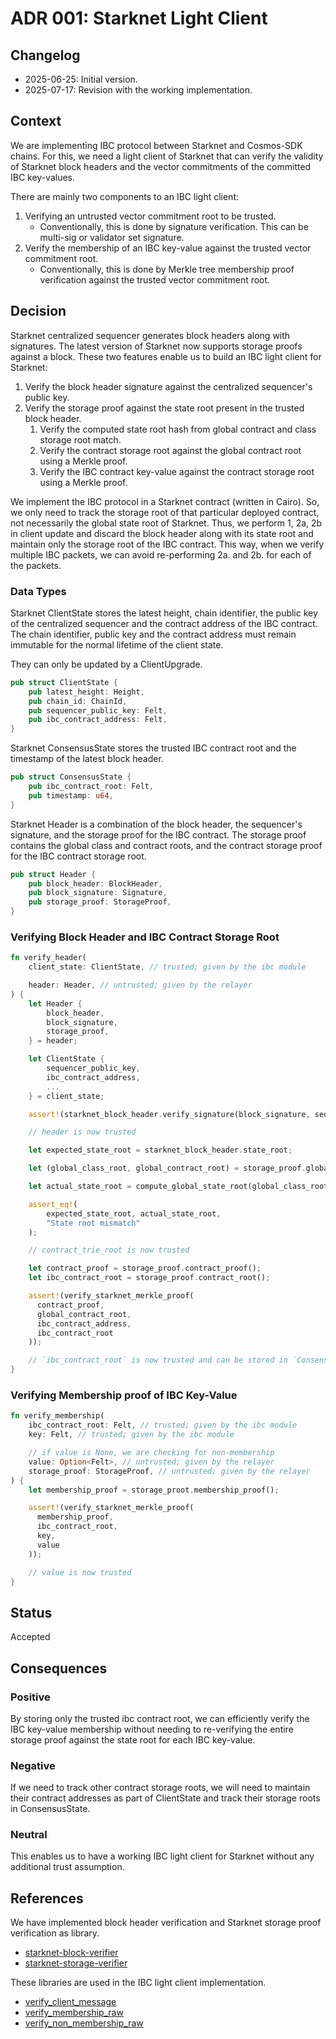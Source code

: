 # ADR 001: Starknet Light Client

## Changelog

- 2025-06-25: Initial version.
- 2025-07-17: Revision with the working implementation.

## Context

We are implementing IBC protocol between Starknet and Cosmos-SDK chains. For
this, we need a light client of Starknet that can verify the validity of
Starknet block headers and the vector commitments of the committed IBC
key-values.

There are mainly two components to an IBC light client:

1. Verifying an untrusted vector commitment root to be trusted.
   - Conventionally, this is done by signature verification. This can be
     multi-sig or validator set signature.
2. Verify the membership of an IBC key-value against the trusted vector
   commitment root.
   - Conventionally, this is done by Merkle tree membership proof verification
     against the trusted vector commitment root.

## Decision

Starknet centralized sequencer generates block headers along with signatures.
The latest version of Starknet now supports storage proofs against a block.
These two features enable us to build an IBC light client for Starknet:

1. Verify the block header signature against the centralized sequencer's public
   key.
2. Verify the storage proof against the state root present in the trusted block
   header.
   1. Verify the computed state root hash from global contract and class storage
      root match.
   2. Verify the contract storage root against the global contract root using a
      Merkle proof.
   3. Verify the IBC contract key-value against the contract storage root using
      a Merkle proof.

We implement the IBC protocol in a Starknet contract (written in Cairo). So, we
only need to track the storage root of that particular deployed contract, not
necessarily the global state root of Starknet. Thus, we perform 1, 2a, 2b in
client update and discard the block header along with its state root and
maintain only the storage root of the IBC contract. This way, when we verify
multiple IBC packets, we can avoid re-performing 2a. and 2b. for each of the
packets.

### Data Types

Starknet ClientState stores the latest height, chain identifier, the public key
of the centralized sequencer and the contract address of the IBC contract. The
chain identifier, public key and the contract address must remain immutable for
the normal lifetime of the client state.

They can only be updated by a ClientUpgrade.

```rust
pub struct ClientState {
    pub latest_height: Height,
    pub chain_id: ChainId,
    pub sequencer_public_key: Felt,
    pub ibc_contract_address: Felt,
}
```

Starknet ConsensusState stores the trusted IBC contract root and the timestamp
of the latest block header.

```rust
pub struct ConsensusState {
    pub ibc_contract_root: Felt,
    pub timestamp: u64,
}
```

Starknet Header is a combination of the block header, the sequencer's signature,
and the storage proof for the IBC contract. The storage proof contains the
global class and contract roots, and the contract storage proof for the IBC
contract storage root.

```rust
pub struct Header {
    pub block_header: BlockHeader,
    pub block_signature: Signature,
    pub storage_proof: StorageProof,
}
```

### Verifying Block Header and IBC Contract Storage Root

```rust
fn verify_header(
    client_state: ClientState, // trusted; given by the ibc module

    header: Header, // untrusted; given by the relayer
) {
    let Header {
        block_header,
        block_signature,
        storage_proof,
    } = header;

    let ClientState {
        sequencer_public_key,
        ibc_contract_address,
        ...
    } = client_state;

    assert!(starknet_block_header.verify_signature(block_signature, sequencer_public_key));

    // header is now trusted

    let expected_state_root = starknet_block_header.state_root;

    let (global_class_root, global_contract_root) = storage_proof.global_roots();

    let actual_state_root = compute_global_state_root(global_class_root, global_contract_root);

    assert_eq!(
        expected_state_root, actual_state_root,
        "State root mismatch"
    );

    // contract_trie_root is now trusted

    let contract_proof = storage_proof.contract_proof();
    let ibc_contract_root = storage_proof.contract_root();

    assert!(verify_starknet_merkle_proof(
      contract_proof,
      global_contract_root,
      ibc_contract_address,
      ibc_contract_root
    ));

    // `ibc_contract_root` is now trusted and can be stored in `ConsensusState`
}
```

### Verifying Membership proof of IBC Key-Value

```rust
fn verify_membership(
    ibc_contract_root: Felt, // trusted; given by the ibc module
    key: Felt, // trusted; given by the ibc module

    // if value is None, we are checking for non-membership
    value: Option<Felt>, // untrusted; given by the relayer
    storage_proof: StorageProof, // untrusted; given by the relayer
) {
    let membership_proof = storage_proot.membership_proof();

    assert!(verify_starknet_merkle_proof(
      membership_proof,
      ibc_contract_root,
      key,
      value
    ));

    // value is now trusted
}
```

## Status

Accepted

## Consequences

### Positive

By storing only the trusted ibc contract root, we can efficiently verify the IBC
key-value membership without needing to re-verifying the entire storage proof
against the state root for each IBC key-value.

### Negative

If we need to track other contract storage roots, we will need to maintain their
contract addresses as part of ClientState and track their storage roots in
ConsensusState.

### Neutral

This enables us to have a working IBC light client for Starknet without any
additional trust assumption.

## References

We have implemented block header verification and Starknet storage proof
verification as library.

- [starknet-block-verifier](https://github.com/informalsystems/ibc-starknet/tree/7fbbd89/light-client/starknet-block-verifier)
- [starknet-storage-verifier](https://github.com/informalsystems/ibc-starknet/tree/7fbbd89/light-client/starknet-storage-verifier)

These libraries are used in the IBC light client implementation.

- [verify_client_message](https://github.com/informalsystems/ibc-starknet/blob/7fbbd89/light-client/ibc-client-starknet/src/client_state/validation.rs#L46)
- [verify_membership_raw](https://github.com/informalsystems/ibc-starknet/blob/7fbbd89/light-client/ibc-client-starknet/src/client_state/validation.rs#L133)
- [verify_non_membership_raw](https://github.com/informalsystems/ibc-starknet/blob/7fbbd89/light-client/ibc-client-starknet/src/client_state/validation.rs#L178)
